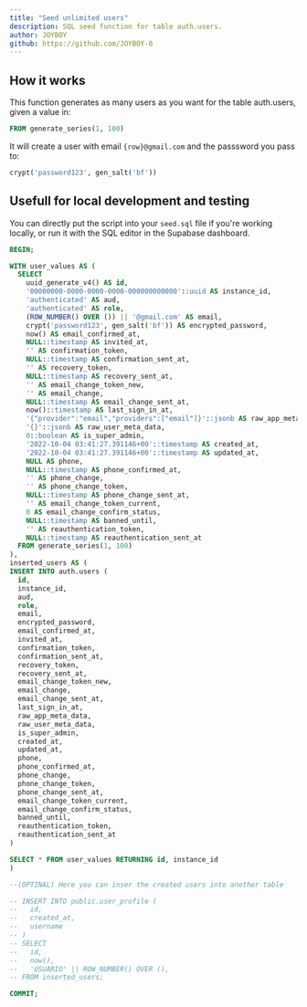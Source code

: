 ```yaml
---
title: "Seed unlimited users"
description: SQL seed function for table auth.users.
author: JOYBOY
github: https://github.com/JOYBOY-0
---
```


## How it works

This function generates as many users as you want for the table auth.users, given a value in:
```sql
FROM generate_series(1, 100)
```

It will create a user with email `{row}@gmail.com` and the passsword you pass to:
```sql
crypt('password123', gen_salt('bf'))
```

## Usefull for local development and testing

You can directly put the script into your `seed.sql` file if you're working locally, or run it with the SQL editor in the Supabase dashboard.
```sql
BEGIN;

WITH user_values AS (
  SELECT
    uuid_generate_v4() AS id,
    '00000000-0000-0000-0000-000000000000'::uuid AS instance_id,
    'authenticated' AS aud,
    'authenticated' AS role,
    (ROW_NUMBER() OVER ()) || '@gmail.com' AS email,
    crypt('password123', gen_salt('bf')) AS encrypted_password,
    now() AS email_confirmed_at,
    NULL::timestamp AS invited_at,
    '' AS confirmation_token,
    NULL::timestamp AS confirmation_sent_at,
    '' AS recovery_token,
    NULL::timestamp AS recovery_sent_at,
    '' AS email_change_token_new,
    '' AS email_change,
    NULL::timestamp AS email_change_sent_at,
    now()::timestamp AS last_sign_in_at,
    '{"provider":"email","providers":["email"]}'::jsonb AS raw_app_meta_data,
    '{}'::jsonb AS raw_user_meta_data,
    0::boolean AS is_super_admin,
    '2022-10-04 03:41:27.391146+00'::timestamp AS created_at,
    '2022-10-04 03:41:27.391146+00'::timestamp AS updated_at,
    NULL AS phone,
    NULL::timestamp AS phone_confirmed_at,
    '' AS phone_change,
    '' AS phone_change_token,
    NULL::timestamp AS phone_change_sent_at,
    '' AS email_change_token_current,
    0 AS email_change_confirm_status,
    NULL::timestamp AS banned_until,
    '' AS reauthentication_token,
    NULL::timestamp AS reauthentication_sent_at
  FROM generate_series(1, 100)
),
inserted_users AS (
INSERT INTO auth.users (
  id,
  instance_id,
  aud,
  role,
  email,
  encrypted_password,
  email_confirmed_at,
  invited_at,
  confirmation_token,
  confirmation_sent_at,
  recovery_token,
  recovery_sent_at,
  email_change_token_new,
  email_change,
  email_change_sent_at,
  last_sign_in_at,
  raw_app_meta_data,
  raw_user_meta_data,
  is_super_admin,
  created_at,
  updated_at,
  phone,
  phone_confirmed_at,
  phone_change,
  phone_change_token,
  phone_change_sent_at,
  email_change_token_current,
  email_change_confirm_status,
  banned_until,
  reauthentication_token,
  reauthentication_sent_at
)

SELECT * FROM user_values RETURNING id, instance_id
)

--(OPTINAL) Here you can inser the created users into another table

-- INSERT INTO public.user_profile (
--   id,
--   created_at,
--   username
-- )
-- SELECT
--   id,
--   now(),
--   'USUARIO' || ROW_NUMBER() OVER (),
-- FROM inserted_users;

COMMIT;
```

